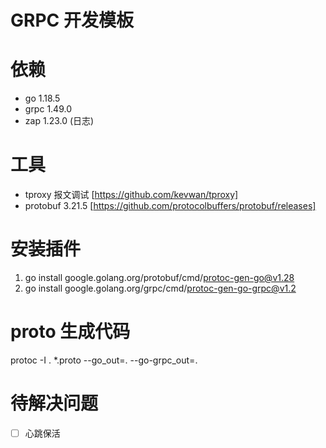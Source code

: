# GRPC 开发模板

# 依赖
* go 1.18.5
* grpc 1.49.0
* zap 1.23.0 (日志)
# 工具
* tproxy 报文调试 [https://github.com/kevwan/tproxy]
* protobuf 3.21.5 [https://github.com/protocolbuffers/protobuf/releases]


# 安装插件
1. go install google.golang.org/protobuf/cmd/protoc-gen-go@v1.28
2. go install google.golang.org/grpc/cmd/protoc-gen-go-grpc@v1.2

# proto 生成代码
protoc -I . *.proto --go_out=. --go-grpc_out=. 

# 待解决问题

* [ ] 心跳保活